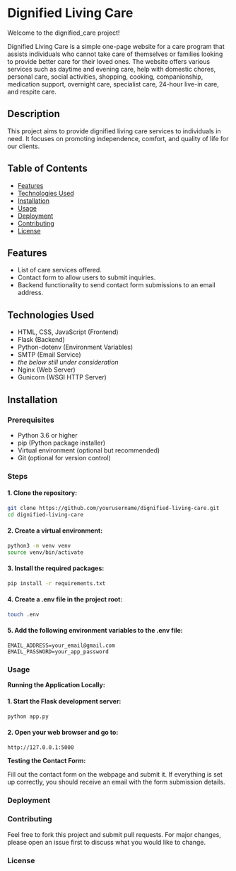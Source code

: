 # Dignified Living Care

Welcome to the dignified_care project!

Dignified Living Care is a simple one-page website for a care program that assists individuals who cannot take care of themselves or families looking to provide better care for their loved ones. The website offers various services such as daytime and evening care, help with domestic chores, personal care, social activities, shopping, cooking, companionship, medication support, overnight care, specialist care, 24-hour live-in care, and respite care.

## Description

This project aims to provide dignified living care services to individuals in need. It focuses on promoting independence, comfort, and quality of life for our clients.

## Table of Contents

- [Features](#features)
- [Technologies Used](#technologies-used)
- [Installation](#installation)
- [Usage](#usage)
- [Deployment](#deployment)
- [Contributing](#contributing)
- [License](#license)

## Features

- List of care services offered.
- Contact form to allow users to submit inquiries.
- Backend functionality to send contact form submissions to an email address.

## Technologies Used

- HTML, CSS, JavaScript (Frontend)
- Flask (Backend)
- Python-dotenv (Environment Variables)
- SMTP (Email Service)
- _the below still under consideration_
- Nginx (Web Server)
- Gunicorn (WSGI HTTP Server)

## Installation

### Prerequisites

- Python 3.6 or higher
- pip (Python package installer)
- Virtual environment (optional but recommended)
- Git (optional for version control)

### Steps

#### 1. **Clone the repository:**

```bash
git clone https://github.com/yourusername/dignified-living-care.git
cd dignified-living-care
```

#### 2. **Create a virtual environment:**

```bash
python3 -m venv venv
source venv/bin/activate
```

#### 3. **Install the required packages:**

```bash
pip install -r requirements.txt
```

#### 4. **Create a .env file in the project root:**

```bash
touch .env
```

#### 5. **Add the following environment variables to the .env file:**

```env
EMAIL_ADDRESS=your_email@gmail.com
EMAIL_PASSWORD=your_app_password
```

### Usage

**Running the Application Locally:**

#### 1. **Start the Flask development server:**

```bash
python app.py
```

#### 2. **Open your web browser and go to:**

```arduino
http://127.0.0.1:5000
```

**Testing the Contact Form:**

Fill out the contact form on the webpage and submit it. If everything is set up correctly, you should receive an email with the form submission details.

### Deployment

### Contributing

Feel free to fork this project and submit pull requests. For major changes, please open an issue first to discuss what you would like to change.

### License
